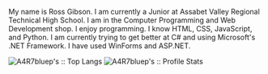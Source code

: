 My name is Ross Gibson. I am currently a Junior at Assabet Valley Regional Technical High School. I am in the Computer Programming and Web Development shop. I enjoy programming. I know HTML, CSS, JavaScript, and Python. I am currently trying to get better at C# and using Microsoft's .NET Framework. I have used WinForms and ASP.NET.

<div style="float:left;">
  <img src="https://github-readme-stats.vercel.app/api/top-langs/?username=A4R7bluep&langs_count=10&theme=highcontrast" alt="A4R7bluep's :: Top Langs" />
  <img src="https://github-readme-stats.vercel.app/api?username=A4R7bluep&show_icons=true&theme=highcontrast" alt="A4R7bluep's :: Profile Stats" />
</div>
